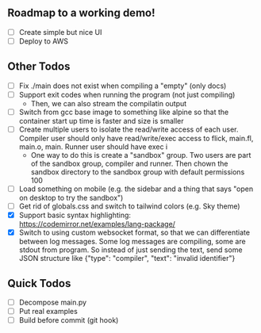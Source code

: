 ## Roadmap to a working demo!

- [ ] Create simple but nice UI
- [ ] Deploy to AWS

## Other Todos

- [ ] Fix ./main does not exist when compiling a "empty" (only docs)
- [ ] Support exit codes when running the program (not just compiling)
  - Then, we can also stream the compilatin output
- [ ] Switch from gcc base image to something like alpine so that the container start up time is faster and size is smaller
- [ ] Create multiple users to isolate the read/write access of each user. Compiler user should only have read/write/exec access to flick, main.fl, main.o, main. Runner user should have exec i
  - One way to do this is create a "sandbox" group. Two users are part of the sandbox group, compiler and runner. Then chown the sandbox directory to the sandbox group with default permissions 100
- [ ] Load something on mobile (e.g. the sidebar and a thing that says "open on desktop to try the sandbox")
- [ ] Get rid of globals.css and switch to tailwind colors (e.g. Sky theme)
- [x] Support basic syntax highlighting: https://codemirror.net/examples/lang-package/
- [x] Switch to using custom websocket format, so that we can differentiate between log messages. Some log messages are compiling, some are stdout from program. So instead of just sending the text, send some JSON structure like {"type": "compiler", "text": "invalid identifier"}

## Quick Todos

- [ ] Decompose main.py
- [ ] Put real examples
- [ ] Build before commit (git hook)
